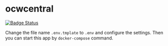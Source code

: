 # ocwcentral

[![Badge Status](https://github.com/kafugen/ocwcentral/workflows/golangci-lint/badge.svg)](https://github.com/kafugen/ocwcentral/actinos)

Change the file name `.env.tmplate` to `.env` and configure the settings.
Then you can start this app by `docker-compose` command.
